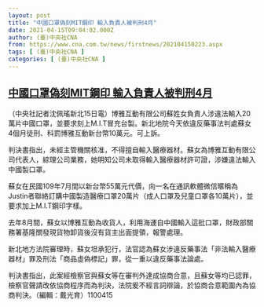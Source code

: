 ```yaml
---
layout: post
title: "中國口罩偽刻MIT鋼印 輸入負責人被判刑4月"
date: 2021-04-15T09:04:02.000Z
author: (臺)中央社CNA
from: https://www.cna.com.tw/news/firstnews/202104150223.aspx
tags: [ (臺)中央社CNA ]
categories: [ (臺)中央社CNA ]
---
```

<!--1618477442000-->
[中國口罩偽刻MIT鋼印 輸入負責人被判刑4月](https://www.cna.com.tw/news/firstnews/202104150223.aspx)
------

<div>
<div></div><div class="paragraph"><p>（中央社記者沈佩瑤新北15日電）博雅互動有限公司蘇姓女負責人涉違法輸入20萬片中國口罩，並要求刻上M.I.T冒充台製。新北地院今天依違反藥事法判處蘇女4個月徒刑、科罰博雅互動新台幣10萬元。可上訴。</p><p>判決書指出，未經主管機關核准，不得擅自輸入醫療器材。蘇女為博雅互動有限公司代表人，綜理公司業務，她明知公司未取得輸入醫療器材許可證，涉嫌違法輸入中國製口罩。</p><p>蘇女在民國109年7月間以新台幣55萬元代價，向一名在通訊軟體微信暱稱為Justin者聯絡訂購中國製造醫療口罩20萬片（成人口罩及兒童口罩各10萬片），並要求加上M.I.T鋼印字樣。</p><p>去年8月間，蘇女以博雅互動為收貨人，利用海運自中國輸入這批口罩，財政部關務署基隆關發現貨物卸貨後沒有貨主出面提領，報警處理。</p><p>新北地方法院審理時，蘇女坦承犯行，法官認為蘇女涉違反藥事法「非法輸入醫療器材」罪及刑法「商品虛偽標記」罪，從一重以違反藥事法論處。</p><p>判決書指出，此案經檢察官與蘇女等在審判外達成協商合意，且蘇女等均已認罪，檢察官聲請改依協商程序而為判決，法院爰不經言詞辯論，於協商合意範圍內為協商判決。（編輯：戴光育）1100415</p></div>
</div>
